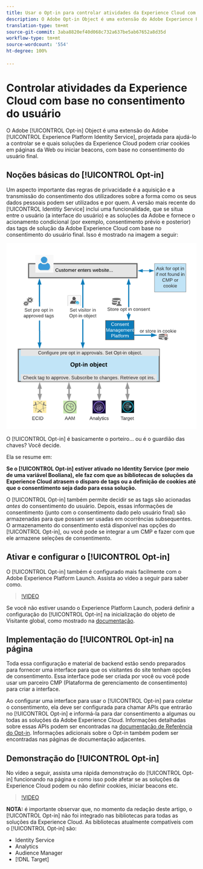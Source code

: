 ```yaml
---
title: Usar o Opt-in para controlar atividades da Experience Cloud com base no consentimento do usuário
description: O Adobe Opt-in Object é uma extensão do Adobe Experience Platform Identity Service, projetado para ajudá-lo a controlar se e quais soluções da Experience Cloud podem criar cookies em páginas da Web ou iniciar beacons, com base no consentimento do usuário final.
translation-type: tm+mt
source-git-commit: 3aba8820ef40d068c732a637be5ab67652a8d35d
workflow-type: tm+mt
source-wordcount: '554'
ht-degree: 100%

---
```



# Controlar atividades da Experience Cloud com base no consentimento do usuário

O Adobe [!UICONTROL Opt-in] Object é uma extensão do Adobe [!UICONTROL Experience Platform Identity Service], projetada para ajudá-lo a controlar se e quais soluções da Experience Cloud podem criar cookies em páginas da Web ou iniciar beacons, com base no consentimento do usuário final.

## Noções básicas do [!UICONTROL Opt-in]

Um aspecto importante das regras de privacidade é a aquisição e a transmissão do consentimento dos utilizadores sobre a forma como os seus dados pessoais podem ser utilizados e por quem. A versão mais recente do [!UICONTROL Identitiy Service] inclui uma funcionalidade, que se situa entre o usuário (a interface do usuário) e as soluções da Adobe e fornece o acionamento condicional (por exemplo, consentimento prévio e posterior) das tags de solução da Adobe Experience Cloud com base no consentimento do usuário final. Isso é mostrado na imagem a seguir:

![Diagrama de como o [!UICONTROL Opt-in] funciona](assets/opt-in.png)

O [!UICONTROL Opt-in] é basicamente o porteiro... ou é o guardião das chaves? Você decide.

Ela se resume em:

**Se o [!UICONTROL Opt-in] estiver ativado no Identity Service (por meio de uma variável Booliana), ele faz com que as bibliotecas de soluções da Experience Cloud atrasem o disparo de tags ou a definição de cookies até que o consentimento seja dado para essa solução.**

O [!UICONTROL Opt-in] também permite decidir se as tags são acionadas *antes* do consentimento do usuário. Depois, essas informações de consentimento (junto com o consentimento dado pelo usuário final) são armazenadas para que possam ser usadas em ocorrências subsequentes. O armazenamento do consentimento está disponível nas opções do [!UICONTROL Opt-in], ou você pode se integrar a um CMP e fazer com que ele armazene seleções de consentimento.

## Ativar e configurar o [!UICONTROL Opt-in]

O [!UICONTROL Opt-in] também é configurado mais facilmente com o Adobe Experience Platform Launch. Assista ao vídeo a seguir para saber como.

>[!VIDEO](https://video.tv.adobe.com/v/26431/?quality=12)

Se você não estiver usando o Experience Platform Launch, poderá definir a configuração do [!UICONTROL Opt-in] na inicialização do objeto de Visitante global, como mostrado na [documentação](https://marketing.adobe.com/resources/help/pt_BR/mcvid/getting-started.html).

## Implementação do [!UICONTROL Opt-in] na página

Toda essa configuração e material de backend estão sendo preparados para fornecer uma interface para que os visitantes do site tenham opções de consentimento. Essa interface pode ser criada por você ou você pode usar um parceiro CMP (Plataforma de gerenciamento de consentimento) para criar a interface.

Ao configurar uma interface para usar o [!UICONTROL Opt-in] para coletar o consentimento, ela deve ser configurada para chamar APIs que entrarão no [!UICONTROL Opt-in] e informá-la para dar consentimento a algumas ou todas as soluções da Adobe Experience Cloud. Informações detalhadas sobre essas APIs podem ser encontradas na [documentação de Referência do Opt-in](https://marketing.adobe.com/resources/help/pt_BR/mcvid/api.html). Informações adicionais sobre o Opt-in também podem ser encontradas nas páginas de documentação adjacentes.

## Demonstração do [!UICONTROL Opt-in]

No vídeo a seguir, assista uma rápida demonstração do [!UICONTROL Opt-in] funcionando na página e como isso pode afetar se as soluções da Experience Cloud podem ou não definir cookies, iniciar beacons etc.

>[!VIDEO](https://video.tv.adobe.com/v/26432/?quality=12)

**NOTA:** é importante observar que, no momento da redação deste artigo, o [!UICONTROL Opt-in] não foi integrado nas bibliotecas para todas as soluções da Experience Cloud. As bibliotecas atualmente compatíveis com o [!UICONTROL Opt-in] são:

* Identity Service
* Analytics
* Audience Manager
* [!DNL Target]
